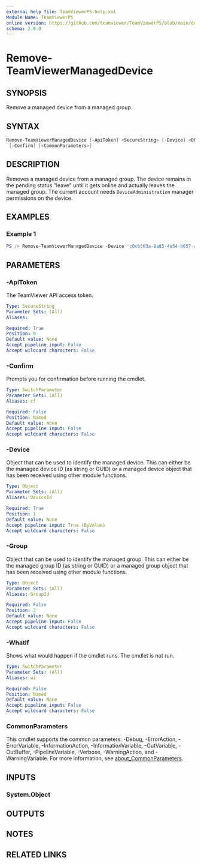 ```yaml
---
external help file: TeamViewerPS-help.xml
Module Name: TeamViewerPS
online version: https://github.com/teamviewer/TeamViewerPS/blob/main/docs/commands/Remove-TeamViewerManagedDevice.md
schema: 2.0.0
---
```


# Remove-TeamViewerManagedDevice

## SYNOPSIS

Remove a managed device from a managed group.

## SYNTAX

```powershell
Remove-TeamViewerManagedDevice [-ApiToken] <SecureString> [-Device] <Object> [[-Group] <Object>] [-WhatIf]
 [-Confirm] [<CommonParameters>]
```

## DESCRIPTION

Removes a managed device from a managed group. The device remains in the
pending status "leave" until it gets online and actually leaves the managed
group. The current account needs `DeviceAdministration` manager permissions on
the device. 

## EXAMPLES

### Example 1

```powershell
PS /> Remove-TeamViewerManagedDevice -Device 'c0cb303a-8a85-4e54-b657-a4757c791aef' -Group '9fd16af0-c224-4242-998e-a7138b038dbb'
```

## PARAMETERS

### -ApiToken

The TeamViewer API access token.

```yaml
Type: SecureString
Parameter Sets: (All)
Aliases:

Required: True
Position: 0
Default value: None
Accept pipeline input: False
Accept wildcard characters: False
```

### -Confirm

Prompts you for confirmation before running the cmdlet.

```yaml
Type: SwitchParameter
Parameter Sets: (All)
Aliases: cf

Required: False
Position: Named
Default value: None
Accept pipeline input: False
Accept wildcard characters: False
```

### -Device

Object that can be used to identify the managed device.
This can either be the managed device ID (as string or GUID) or a managed device
object that has been received using other module functions.

```yaml
Type: Object
Parameter Sets: (All)
Aliases: DeviceId

Required: True
Position: 1
Default value: None
Accept pipeline input: True (ByValue)
Accept wildcard characters: False
```

### -Group

Object that can be used to identify the managed group.
This can either be the managed group ID (as string or GUID) or a managed group
object that has been received using other module functions.

```yaml
Type: Object
Parameter Sets: (All)
Aliases: GroupId

Required: False
Position: 2
Default value: None
Accept pipeline input: False
Accept wildcard characters: False
```

### -WhatIf

Shows what would happen if the cmdlet runs.
The cmdlet is not run.

```yaml
Type: SwitchParameter
Parameter Sets: (All)
Aliases: wi

Required: False
Position: Named
Default value: None
Accept pipeline input: False
Accept wildcard characters: False
```

### CommonParameters

This cmdlet supports the common parameters: -Debug, -ErrorAction, -ErrorVariable, -InformationAction, -InformationVariable, -OutVariable, -OutBuffer, -PipelineVariable, -Verbose, -WarningAction, and -WarningVariable. For more information, see [about_CommonParameters](http://go.microsoft.com/fwlink/?LinkID=113216).

## INPUTS

### System.Object

## OUTPUTS

## NOTES

## RELATED LINKS
